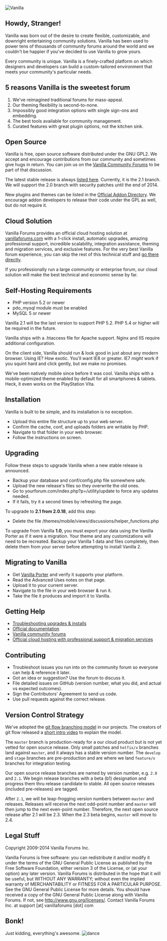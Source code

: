 ![Vanilla](http://cdn.vanillaforums.com/vanilla-black-logo-400.svg)

## Howdy, Stranger!

Vanilla was born out of the desire to create flexible, customizable, and downright entertaining
community solutions. Vanilla has been used to power tens of thousands of community forums around the world
and we couldn't be happier if you've decided to use Vanilla to grow yours.

Every community is unique. Vanilla is a finely-crafted platform on which designers and developers
can build a custom-tailored environment that meets your community's particular needs.

## 5 reasons Vanilla is the sweetest forum

1. We've reimagined traditional forums for mass-appeal.
1. Our theming flexibility is second-to-none.
1. Impossibly good integration options with single sign-ons and embedding.
1. The best tools available for community management.
1. Curated features with great plugin options, not the kitchen sink.

## Open Source

Vanilla is free, open source software distributed under the GNU GPL2.
We accept and encourage contributions from our community and sometimes give hugs in return.
You can join us on the [Vanilla Community Forums](http://vanillaforums.org/discussions) to be part of that discussion.

The latest stable release is always [listed here](http://vanillaforums.org/addon/vanilla-core). Currently, it is the 2.1 branch. We will support the 2.0 branch with security patches until the end of 2014.

New plugins and themes can be listed in the [Official Addon Directory](http://vanillaforums.org/addon/).
We encourage addon developers to release their code under the GPL as well, but do not require it.

## Cloud Solution

Vanilla Forums provides an official cloud hosting solution at [vanillaforums.com](http://vanillaforums.com)
with a 1-click install, automatic upgrades, amazing professional support, incredible scalability,
integration assistance, theming and migration services, and exclusive features. For the very best Vanilla forum experience,
you can skip the rest of this technical stuff and [go there directly](http://vanillaforums.com/plans).

If you professionally run a large community or enterprise forum, our cloud solution will make the best technical and economic sense by far.

## Self-Hosting Requirements

* PHP version 5.2 or newer
* pdo_mysql module must be enabled
* MySQL 5 or newer

Vanilla 2.1 will be the last version to support PHP 5.2. PHP 5.4 or higher will be required in the future.

Vanilla ships with a .htaccess file for Apache support. Nginx and IIS require additional configuration.

On the client side, Vanilla should run & look good in just about any modern browser.
Using IE? How exotic. You'll want IE8 or greater. IE7 *might* work if you squint hard and click gently, but we make no promises.

We've been natively mobile since before it was cool. Vanilla ships with a mobile-optimized theme enabled
by default for all smartphones & tablets. Heck, it even works on the PlayStation Vita.

## Installation

Vanilla is built to be simple, and its installation is no exception.

* Upload this entire file structure up to your web server.
* Confirm the cache, conf, and uploads folders are writable by PHP.
* Navigate to that folder in your web browser.
* Follow the instructions on screen.

## Upgrading

Follow these steps to upgrade Vanilla when a new stable release is announced.

* Backup your database and conf/config.php file somewhere safe.
* Upload the new release's files so they overwrite the old ones.
* Go to yourforum.com/index.php?p=/utility/update to force any updates needed.
* If it fails, try it a second times by refreshing the page.

To upgrade to **2.1 from 2.0.18**, add this step:

* Delete the file /themes/mobile/views/discussions/helper_functions.php

To upgrade from Vanilla **1.0**, you must export your data using the Vanilla Porter as if it were a migration. Your theme and any customizations will need to be recreated. Backup your Vanilla 1 data and files completely, then delete them from your server before attempting to install Vanilla 2.

## Migrating to Vanilla

* Get [Vanilla Porter](http://vanillaforums.org/addon/porter-core) and verify it supports your platform.
* Read the Advanced Uses notes on that page.
* Upload it to your current server.
* Navigate to the file in your web browser & run it.
* Take the file it produces and import it to Vanilla.

## Getting Help

* [Troubleshooting upgrades & installs](http://codex.vanillaforums.com/developers/troubleshooting/)
* [Official documentation](http://codex.vanillaforums.com)
* [Vanilla community forums](http://vanillaforums.org/discussions)
* [Official cloud hosting with professional support & migration services](http://vanillaforums.com/plans)

## Contributing

* Troubleshoot issues you run into on the community forum so everyone can help & reference it later.
* Got an idea or suggestion? Use the forum to discuss it.
* File detailed issues on GitHub (version number, what you did, and actual vs expected outcomes).
* Sign the Contributors' Agreement to send us code.
* Use pull requests against the correct release.

## Version Control Strategy

We've adopted the [git flow branching model](http://nvie.com/posts/a-successful-git-branching-model) in our projects.
The creators of git flow released a [short intro video](http://vimeo.com/16018419) to explain the model.

The `master` branch is production-ready for a our cloud product but is not yet vetted for open source release.
Only small patches and `hotfix/x` branches land against `master`, and it always has a stable version number.
The `develop` and `stage` branches are pre-production and are where we land `feature/x` branches for integration testing.

Our open source release branches are named by version number, e.g. `2.0` and `2.1`.
We begin release branches with a beta (b1) designation and progress them thru release candidate to stable.
All open source releases (included pre-releases) are tagged.

After `2.1`, we will be leap-frogging version numbers between `master` and releases.
Releases will receive the next odd-point number and `master` will then jump to the next even-point number.
Therefore, the next open source release after 2.1 will be 2.3. When the 2.3 beta begins, `master` will move to 2.4.

## Legal Stuff

Copyright 2009-2014 Vanilla Forums Inc.

Vanilla Forums is free software: you can redistribute it and/or modify it under the terms of the GNU General Public License
as published by the Free Software Foundation, either version 3 of the License, or (at your option) any later version.
Vanilla Forums is distributed in the hope that it will be useful, but WITHOUT ANY WARRANTY;
without even the implied warranty of MERCHANTABILITY or FITNESS FOR A PARTICULAR PURPOSE.
See the GNU General Public License for more details. You should have received a copy of the GNU General Public License
along with Vanilla Forums.  If not, see <http://www.gnu.org/licenses/>.
Contact Vanilla Forums Inc. at support [at] vanillaforums [dot] com

## Bonk!

Just kidding, everything's awesome. ![dance](http://cdn.vanillaforums.com/dance.gif)